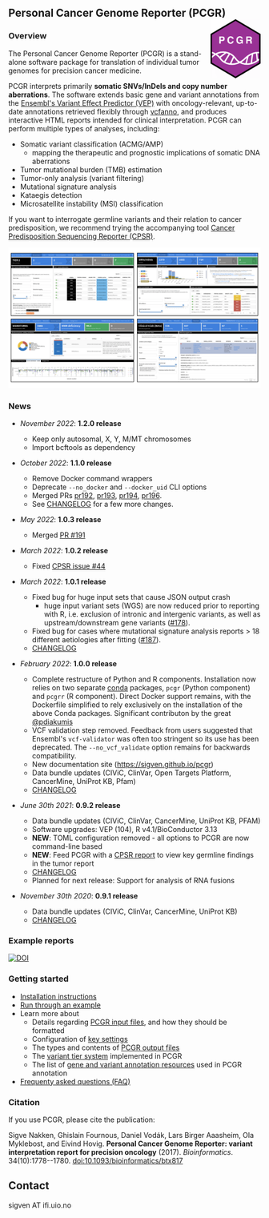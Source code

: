## Personal Cancer Genome Reporter (PCGR) <a href="https://sigven.github.io/pcgr/"><img src="pcgrr/man/figures/logo.png" align="right" height="118" width="100"/></a>

### Overview

The Personal Cancer Genome Reporter (PCGR) is a stand-alone software package for translation of individual tumor genomes for precision cancer medicine.

PCGR interprets primarily **somatic SNVs/InDels and copy number aberrations**. The software extends basic gene and variant annotations from the [Ensembl's Variant Effect Predictor (VEP)](http://www.ensembl.org/info/docs/tools/vep/index.html) with oncology-relevant, up-to-date annotations retrieved flexibly through [vcfanno](https://github.com/brentp/vcfanno), and produces interactive HTML reports intended for clinical interpretation. PCGR can perform multiple types of analyses, including:

-   Somatic variant classification (ACMG/AMP)
    -   mapping the therapeutic and prognostic implications of somatic DNA aberrations
-   Tumor mutational burden (TMB) estimation
-   Tumor-only analysis (variant filtering)
-   Mutational signature analysis
-   Kataegis detection
-   Microsatellite instability (MSI) classification

If you want to interrogate germline variants and their relation to cancer predisposition, we recommend trying the accompanying tool [Cancer Predisposition Sequencing Reporter (CPSR)](https://github.com/sigven/cpsr).

![PCGR overview](pcgrr/pkgdown/assets/img/pcgr_dashboard_views.png)

### News

-   *November 2022*: **1.2.0 release**
    -    Keep only autosomal, X, Y, M/MT chromosomes
    -    Import bcftools as dependency


-   *October 2022*: **1.1.0 release**

    -   Remove Docker command wrappers
    -   Deprecate `--no_docker` and `--docker_uid` CLI options
    -   Merged PRs [pr192](https://github.com/sigven/pcgr/pull/192), [pr193](https://github.com/sigven/pcgr/pull/193), [pr194](https://github.com/sigven/pcgr/pull/194), [pr196](https://github.com/sigven/pcgr/pull/196).
    -   See [CHANGELOG](http://sigven.github.io/pcgr/articles/CHANGELOG.html) for a few more changes.

-   *May 2022*: **1.0.3 release**

    -   Merged [PR #191](https://github.com/sigven/pcgr/pull/191)

-   *March 2022*: **1.0.2 release**

    -   Fixed [CPSR issue #44](https://github.com/sigven/cpsr/issues/44)

-   *March 2022*: **1.0.1 release**

    -   Fixed bug for huge input sets that cause JSON output crash
        -   huge input variant sets (WGS) are now reduced prior to reporting with R, i.e. exclusion of intronic and intergenic variants, as well as upstream/downstream gene variants ([#178](https://github.com/sigven/pcgr/issues/178)).
    -   Fixed bug for cases where mutational signature analysis reports \> 18 different aetiologies after fitting ([#187](https://github.com/sigven/pcgr/issues/187)).
    -   [CHANGELOG](http://sigven.github.io/pcgr/articles/CHANGELOG.html)

-   *February 2022*: **1.0.0 release**

    -   Complete restructure of Python and R components. Installation now relies on two separate [conda](https://docs.conda.io/en/latest/) packages, `pcgr` (Python component) and `pcgrr` (R component). Direct Docker support remains, with the Dockerfile simplified to rely exclusively on the installation of the above Conda packages. Significant contributon by the great [\@pdiakumis](https://github.com/pdiakumis)
    -   VCF validation step removed. Feedback from users suggested that Ensembl's `vcf-validator` was often too stringent so its use has been deprecated. The `--no_vcf_validate` option remains for backwards compatibility.
    -   New documentation site (<https://sigven.github.io/pcgr>)
    -   Data bundle updates (CIViC, ClinVar, Open Targets Platform, CancerMine, UniProt KB, Pfam)
    -   [CHANGELOG](http://sigven.github.io/pcgr/articles/CHANGELOG.html)

-   *June 30th 2021*: **0.9.2 release**

    -   Data bundle updates (CIViC, ClinVar, CancerMine, UniProt KB, PFAM)
    -   Software upgrades: VEP (104), R v4.1/BioConductor 3.13
    -   **NEW**: TOML configuration removed - all options to PCGR are now command-line based
    -   **NEW**: Feed PCGR with a [CPSR report](https://github.com/sigven/cpsr) to view key germline findings in the tumor report
    -   [CHANGELOG](http://sigven.github.io/pcgr/articles/CHANGELOG.html)
    -   Planned for next release: Support for analysis of RNA fusions

-   *November 30th 2020*: **0.9.1 release**

    -   Data bundle updates (CIViC, ClinVar, CancerMine, UniProt KB)
    -   [CHANGELOG](http://sigven.github.io/pcgr/articles/CHANGELOG.html)

### Example reports

[![DOI](https://zenodo.org/badge/DOI/10.5281/zenodo.6275299.svg)](https://doi.org/10.5281/zenodo.6275299)

### Getting started

-   [Installation instructions](https://sigven.github.io/pcgr/articles/installation.html)
-   [Run through an example](https://sigven.github.io/pcgr/articles/running.html#example-run)
-   Learn more about
    -   Details regarding [PCGR input files](https://sigven.github.io/pcgr/articles/input.html), and how they should be formatted
    -   Configuration of [key settings](https://sigven.github.io/pcgr/articles/running.html#key-settings)
    -   The types and contents of [PCGR output files](https://sigven.github.io/pcgr/articles/output.html)
    -   The [variant tier system](https://sigven.github.io/pcgr/articles/variant_classification.html) implemented in PCGR
    -   The list of [gene and variant annotation resources](https://sigven.github.io/pcgr/articles/virtual_panels.html) used in PCGR annotation
-   [Frequenty asked questions (FAQ)](https://sigven.github.io/pcgr/articles/faq.html)

### Citation

If you use PCGR, please cite the publication:

Sigve Nakken, Ghislain Fournous, Daniel Vodák, Lars Birger Aaasheim, Ola Myklebost, and Eivind Hovig. **Personal Cancer Genome Reporter: variant interpretation report for precision oncology** (2017). *Bioinformatics*. 34(10):1778--1780. [doi:10.1093/bioinformatics/btx817](https://doi.org/10.1093/bioinformatics/btx817)

## Contact

sigven AT ifi.uio.no
